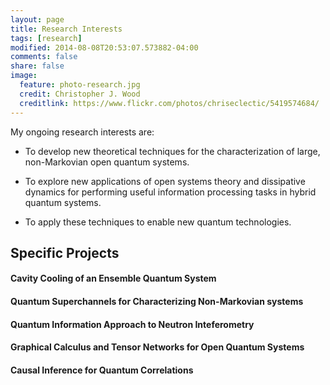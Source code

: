 ```yaml
---
layout: page
title: Research Interests
tags: [research]
modified: 2014-08-08T20:53:07.573882-04:00
comments: false
share: false
image:
  feature: photo-research.jpg
  credit: Christopher J. Wood
  creditlink: https://www.flickr.com/photos/chriseclectic/5419574684/
---
```


 My ongoing research interests are:

 * To develop new theoretical techniques for the characterization of large, non-Markovian open quantum systems.

 * To explore new applications of open systems theory and dissipative dynamics for performing useful information processing tasks in hybrid quantum systems.

 * To apply these techniques to enable new quantum technologies.


## Specific Projects

#### Cavity Cooling of an Ensemble Quantum System

#### Quantum Superchannels for Characterizing Non-Markovian systems

#### Quantum Information Approach to Neutron Inteferometry

#### Graphical Calculus and Tensor Networks for Open Quantum Systems

#### Causal Inference for Quantum Correlations
